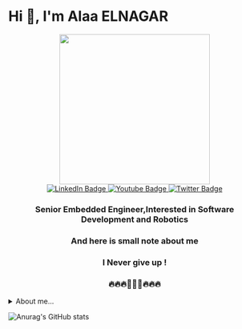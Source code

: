 # Hi 👋, I'm Alaa ELNAGAR
<div id="header" align="center">
 <img src="https://media3.giphy.com/media/qgQUggAC3Pfv687qPC/giphy.gif"width="300"/>
</div>

<div id="badges" align="center">
  <a href="https://www.linkedin.com/in/alaa-elnagar-364126113/">
    <img src="https://img.shields.io/badge/LinkedIn-blue?style=for-the-badge&logo=linkedin&logoColor=white" alt="LinkedIn Badge"/>
  </a>
  <a href="https://www.youtube.com/channel/UCsWunM_Pr0y1jklCt7BAvag">
    <img src="https://img.shields.io/badge/YouTube-red?style=for-the-badge&logo=youtube&logoColor=white" alt="Youtube Badge"/>
  </a>
  <a href="alaaelngar38@gmail.com">
    <img src="https://img.shields.io/badge/Gmail-red?style=for-the-badge&logo=twitter&logoColor=white" alt="Twitter Badge"/>
  </a>
</div>

<div id="header" align="center">
 <img src="https://komarev.com/ghpvc/?username=AlaaElnagar&style=flat-square&color=blue" alt=""/>
</div>


<h3 align="center">Senior Embedded Engineer,Interested in Software Development and Robotics</h3>
<h3 align="center">And here is small note about me </h3>
<h3 align="center">I Never give up ! </h3>
<h3 align="center">🔥🔥🔥🚀🚀🚀🔥🔥🔥 </h3>


<details>
<summary>About me...</summary>
- 🔭 I’m currently working as **Senior Adaptive Autosar Engineer at GlobalLogic Poland,Free Lancer, Embedded Instructor and electric vehicles chargers developer**

- 💬 Ask me about **Linux,AVR,ARM,ROS1,ROS2,CAN,UDS,Bootloader,Adaptive autosar**

- 📫 Mobile **+20 101 979 3647**

</details>

![Anurag's GitHub stats](https://github-readme-stats.vercel.app/api?username=AlaaElnagar&show_icons=true&theme=radical)








